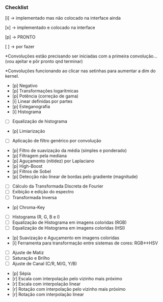 ### Checklist

[i] -> implementado mas não colocado na interface ainda

[x] -> implementado e colocado na interface

[p] -> PRONTO

[ ] -> por fazer

*Convoluções estão precisando ser iniciadas com a primeira convolução... (vou ajeitar e pôr pronto qnd terminar)

*Convoluções funcionando ao clicar nas setinhas para aumentar a dim do kernel.

- [p] Negativo
- [p] Transformações logarítmicas
- [p] Potência (correção de gama)
- [i] Linear definidas por partes
- [p] Esteganografia
- [i] Histograma 
- [ ] Equalização de histograma
- [p] Limiarização 
- [ ] Aplicação de filtro genérico por convolução
- [p] Filtro de suavização da média (simples e ponderado) 
- [p] Filtragem pela mediana 
- [p] Aguçamento (nitidez) por Laplaciano 
- [p] High-Boost 
- [p] Filtros de Sobel 
- [p] Detecção não linear de bordas pelo gradiente (magnitude) 
- [ ] Cálculo da Transformada Discreta de Fourier 
- [ ] Exibição e edição do espectro
- [ ] Transformada Inversa 
- [p] Chroma-Key 
- [ ] Histograma (R, G, B e I) 
- [ ] Equalização de Histograma em imagens coloridas (RGB) 
- [ ] Equalização de Histograma em imagens coloridas (HSI) 
- [p] Suavização e Aguçamento em imagens coloridas 
- [i] Ferramenta para transformação entre sistemas de cores: RGB<->HSV
- [ ] Ajuste de Matiz 
- [ ] Saturação e Brilho 
- [ ] Ajuste de Canal (C/R, M/G, Y/B) 
- [p] Sépia 
- [r] Escala com interpolação pelo vizinho mais próximo 
- [r] Escala com interpolação linear
- [r] Rotação com interpolação pelo vizinho mais próximo 
- [r] Rotação com interpolação linear
